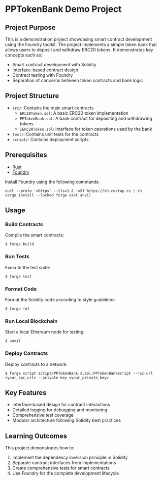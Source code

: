 # PPTokenBank Demo Project

## Project Purpose

This is a demonstration project showcasing smart contract development using the Foundry toolkit. The project implements a simple token bank that allows users to deposit and withdraw ERC20 tokens. It demonstrates key concepts such as:

- Smart contract development with Solidity
- Interface-based contract design
- Contract testing with Foundry
- Separation of concerns between token contracts and bank logic

## Project Structure

- `src/`: Contains the main smart contracts
  - `ERC20Token.sol`: A basic ERC20 token implementation
  - `PPTokenBank.sol`: A bank contract for depositing and withdrawing tokens
  - `IERC20Token.sol`: Interface for token operations used by the bank
- `test/`: Contains unit tests for the contracts
- `script/`: Contains deployment scripts

## Prerequisites

- [Rust](https://www.rust-lang.org/tools/install)
- [Foundry](https://getfoundry.sh/)

Install Foundry using the following commands:

```shell
curl --proto '=https' --tlsv1.2 -sSf https://sh.rustup.rs | sh
cargo install --locked forge cast anvil
```

## Usage

### Build Contracts

Compile the smart contracts:

```shell
$ forge build
```

### Run Tests

Execute the test suite:

```shell
$ forge test
```

### Format Code

Format the Solidity code according to style guidelines:

```shell
$ forge fmt
```

### Run Local Blockchain

Start a local Ethereum node for testing:

```shell
$ anvil
```

### Deploy Contracts

Deploy contracts to a network:

```shell
$ forge script script/PPTokenBank.s.sol:PPTokenBankScript --rpc-url <your_rpc_url> --private-key <your_private_key>
```

## Key Features

- Interface-based design for contract interactions
- Detailed logging for debugging and monitoring
- Comprehensive test coverage
- Modular architecture following Solidity best practices

## Learning Outcomes

This project demonstrates how to:
1. Implement the dependency inversion principle in Solidity
2. Separate contract interfaces from implementations
3. Create comprehensive tests for smart contracts
4. Use Foundry for the complete development lifecycle